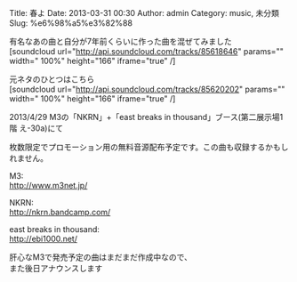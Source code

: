 Title: 春よ
Date: 2013-03-31 00:30
Author: admin
Category: music, 未分類
Slug: %e6%98%a5%e3%82%88

有名なあの曲と自分が7年前くらいに作った曲を混ぜてみました  
[soundcloud url="http://api.soundcloud.com/tracks/85618646" params=""
width=" 100%" height="166" iframe="true" /]

元ネタのひとつはこちら  
[soundcloud url="http://api.soundcloud.com/tracks/85620202" params=""
width=" 100%" height="166" iframe="true" /]

2013/4/29 M3の「NKRN」+「east breaks in thousand」ブース(第二展示場1階
え-30a)にて  

枚数限定でプロモーション用の無料音源配布予定です。この曲も収録するかもしれません。

M3:  
<http://www.m3net.jp/>

NKRN:  
<http://nkrn.bandcamp.com/>

east breaks in thousand:  
http://ebi1000.net/

肝心なM3で発売予定の曲はまだまだ作成中なので、  
また後日アナウンスします
